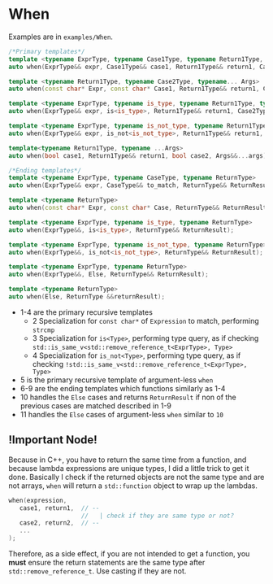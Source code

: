 # When
Examples are in `examples/When`.
```cpp
/*Primary templates*/
template <typename ExprType, typename Case1Type, typename Return1Type, typename Case2Type, typename... Args>
auto when(ExprType&& expr, Case1Type&& case1, Return1Type&& return1, Case2Type&& case2, Args&&... args);    //1

template <typename Return1Type, typename Case2Type, typename... Args>
auto when(const char* Expr, const char* Case1, Return1Type&& return1, Case2Type&& case2, Args&&... args);   //2

template <typename ExprType, typename is_type, typename Return1Type, typename Case2Type, typename... Args>
auto when(ExprType&& expr, is<is_type>, Return1Type&& return1, Case2Type&& case2, Args... args);            //3

template <typename ExprType, typename is_not_type, typename Return1Type, typename Case2Type, typename... Args>
auto when(ExprType&& expr, is_not<is_not_type>, Return1Type&& return1, Case2Type&& case2, Args... args);    //4

template<typename Return1Type, typename ...Args>
auto when(bool case1, Return1Type&& return1, bool case2, Args&&...args);                                    //5

/*Ending templates*/
template <typename ExprType, typename CaseType, typename ReturnType>
auto when(ExprType&& expr, CaseType&& to_match, ReturnType&& ReturnResult);                                 //6

template <typename ReturnType>
auto when(const char* Expr, const char* Case, ReturnType&& ReturnResult);                                   //7

template <typename ExprType, typename is_type, typename ReturnType>
auto when(ExprType&&, is<is_type>, ReturnType&& ReturnResult);                                              //8

template <typename ExprType, typename is_not_type, typename ReturnType>
auto when(ExprType&&, is_not<is_not_type>, ReturnType&& ReturnResult);                                      //9

template <typename ExprType, typename ReturnType>
auto when(ExprType&&, Else, ReturnType&& ReturnResult);                                                     //10

template <typename ReturnType>
auto when(Else, ReturnType &&returnResult);                                                                 //11
```
- 1-4 are the primary recursive templates
   - 2 Specialization for ``const char*`` of ``Expression`` to match, performing ``strcmp``
   - 3 Specialization for ``is<Type>``, performing type query, as if checking ``std::is_same_v<std::remove_reference_t<ExprType>, Type>``
   - 4 Specialization for ``is_not<Type>``, performing type query, as if checking ``!std::is_same_v<std::remove_reference_t<ExprType>, Type>``
- 5 is the primary recursive template of argument-less ``when``
- 6-9 are the ending templates which functions similarly as 1-4
- 10 handles the ``Else`` cases and returns ``ReturnResult`` if non of the previous cases are matched described in 1-9
- 11 handles the ``Else`` cases of argument-less ``when`` similar to ``10``

## !Important Node!
Because in C++, you have to return the same time from a function, and because lambda expressions are unique types, I did a little trick to get it done. Basically I check if the returned objects are not the same type and are not arrays, ``when`` will return a ``std::function`` object to wrap up the lambdas.

```cpp
when(expression,
   case1, return1,  // --
                    //   | check if they are same type or not?
   case2, return2,  // --
   ...
);
```

Therefore, as a side effect, if you are not intended to get a function, you **must** ensure the return statements are the same type after ``std::remove_reference_t``. Use casting if they are not.